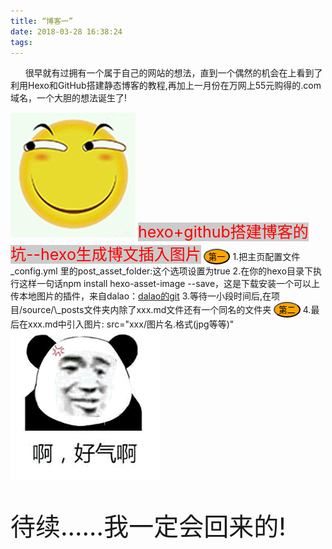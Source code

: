 ```yaml
---
title: “博客一”
date: 2018-03-28 16:38:24
tags:
---
```

<p>&nbsp;&nbsp;&nbsp;&nbsp;&nbsp;&nbsp;很早就有过拥有一个属于自己的网站的想法，直到一个偶然的机会在上看到了利用Hexo和GitHub搭建静态博客的教程,再加上一月份在万网上55元购得的.com域名，一个大胆的想法诞生了!</p>
<img src="博客一/huaji.jpg" alt=""/>
<mark style="background-color: rgba(0,0,0,0.2);color: red;font-size: 25px;">hexo+github搭建博客的坑--hexo生成博文插入图片</mark>
<button style="background-color: orange;border-radius:50%;" >第一</button>
1.把主页配置文件_config.yml 里的post_asset_folder:这个选项设置为true
2.在你的hexo目录下执行这样一句话npm install hexo-asset-image --save，这是下载安装一个可以上传本地图片的插件，来自dalao：<a href="https://github.com/CodeFalling/hexo-asset-image" target="_blank">dalao的git</a>
3.等待一小段时间后,在项目/source/\_posts文件夹内除了xxx.md文件还有一个同名的文件夹
<button style="background-color: orange;border-radius:50%;" >第二</button>
4.最后在xxx.md中引入图片: src="xxx/图片名.格式(jpg等等)"
<img src="博客一/qi.jpg" alt="">
<p style="font-size: 40px">待续......我一定会回来的!</p>



